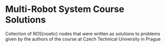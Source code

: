 # Multi-Robot System Course Solutions

Collection of ROS(noetic) nodes that were written as solutions to problems given by the authors of the course at Czech Technical University in Prague
